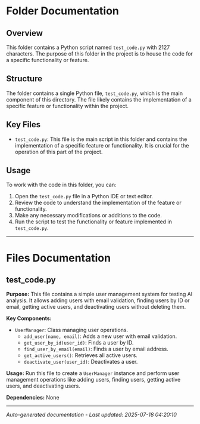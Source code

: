 # Folder Documentation

## Overview
This folder contains a Python script named `test_code.py` with 2127 characters. The purpose of this folder in the project is to house the code for a specific functionality or feature.

## Structure
The folder contains a single Python file, `test_code.py`, which is the main component of this directory. The file likely contains the implementation of a specific feature or functionality within the project.

## Key Files
- `test_code.py`: This file is the main script in this folder and contains the implementation of a specific feature or functionality. It is crucial for the operation of this part of the project.

## Usage
To work with the code in this folder, you can:
1. Open the `test_code.py` file in a Python IDE or text editor.
2. Review the code to understand the implementation of the feature or functionality.
3. Make any necessary modifications or additions to the code.
4. Run the script to test the functionality or feature implemented in `test_code.py`.

---

# Files Documentation

## test_code.py

**Purpose:** This file contains a simple user management system for testing AI analysis. It allows adding users with email validation, finding users by ID or email, getting active users, and deactivating users without deleting them.

**Key Components:**
- `UserManager`: Class managing user operations.
  - `add_user(name, email)`: Adds a new user with email validation.
  - `get_user_by_id(user_id)`: Finds a user by ID.
  - `find_user_by_email(email)`: Finds a user by email address.
  - `get_active_users()`: Retrieves all active users.
  - `deactivate_user(user_id)`: Deactivates a user.
  
**Usage:** Run this file to create a `UserManager` instance and perform user management operations like adding users, finding users, getting active users, and deactivating users.

**Dependencies:** None

---
*Auto-generated documentation - Last updated: 2025-07-18 04:20:10*

